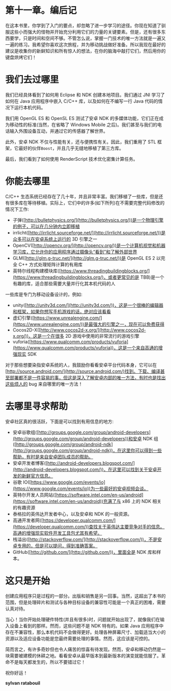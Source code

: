 # 第十一章。编后记

在这本书里，你学到了入门的要点，却忽略了进一步学习的途径。你现在知道了驯服这些小而强大的怪物并开始充分利用它们的力量的关键要素。但是，还有很多东西要学，只是时间和空间不够。不管怎么说，掌握一门技术的唯一方法就是一遍又一遍的练习。我希望你喜欢这次旅程，并为移动挑战做好准备。所以我现在最好的建议是收集你的新鲜知识和所有惊人的想法，在你的脑海中敲打它们，然后用你的键盘烘烤它们！

# 我们去过哪里

我们已经具体看到了如何用 Eclipse 和 NDK 创建本地项目。我们通过 JNI 学习了如何在 Java 应用程序中嵌入 C/C++ 库，以及如何在不编写一行 Java 代码的情况下运行本机代码。

我们用 OpenGL ES 和 OpenSL ES 测试了安卓 NDK 的多媒体功能，它们正在成为移动性的标准(当然，在省略了 Windows Mobile 之后)。我们甚至与我们的电话输入外围设备互动，并通过它的传感器了解世界。

此外，安卓 NDK 不仅与性能有关，还与便携性有关。因此，我们重用了 STL 框架，它最好的伙伴`Boost`，并且几乎无缝地移植了第三方库。

最后，我们看到了如何使用 RenderScript 技术优化密集计算任务。

# 你能去哪里

C/C++ 生态系统已经存在了几十年，并且非常丰富。我们移植了一些库，但是还有很多库在等待移植。实际上，它们中的许多(如下所列)在不需要完整代码修改的情况下工作:

*   子弹([http://bulletphysics.org/](http://bulletphysics.org/))是一个物理引擎的例子，可以在几分钟内立即移植
*   irrlicht([http://irrlicht.sourceforge.net/](http://irrlicht.sourceforge.net/))是众多可以在安卓系统上运行的 3D 引擎之一
*   OpenCV([http://opencv.org/](http://opencv.org/))是一个计算机视觉和机器学习库，它允许你的应用程序通过摄像头“看到”和了解外部世界
*   GLM([http://glm.g-truc.net/](http://glm.g-truc.net/))是 OpenGL ES 2 以完全 C++ 方式处理矩阵计算的有用库
*   英特尔线程构建模块库([https://www.threadingbuildingblocks.org/](https://www.threadingbuildingblocks.org/)，或者更常见的是 TBB)是一个有趣的库，适合那些需要大量并行化其本机代码的人

一些库是专门为移动设备设计的，例如:

*   unity([http://unity3d.com/](http://unity3d.com/))，这是一个很棒的编辑器和框架，如果你想写手机游戏的话，绝对应该看看
*   虚幻引擎([https://www.unrealengine.com/](https://www.unrealengine.com/))是最强大的引擎之一，现在可以免费获得
*   Cocos2D-X([http://www.cocos2d-x.org/](http://www.cocos2d-x.org/))，这是一个在很多 2D 游戏中使用的非常流行的游戏引擎
*   vuforia([https://www.qualcomm.com/products/vuforia](https://www.qualcomm.com/products/vuforia))，这是一个来自高通的增强现实 SDK

对于那些想要染指安卓系统的人，我鼓励你看看安卓平台代码本身，它可以在[http://source.android.com/](http://source.android.com/)找到。下载、编译甚至部署都不是一件容易的事，但这是深入了解安卓内部的唯一方法，有时也是找出这些烦人的 bug 来自哪里的唯一方法！

# 去哪里寻求帮助

安卓社区真的很活跃，下面是可以找到有用信息的地方:

*   安卓谷歌组([http://groups.google.com/group/android-developers](http://groups.google.com/group/android-developers))和安卓 NDK 组([http://groups.google.com/group/android-ndk](http://groups.google.com/group/android-ndk))，在这里你可以得到一些帮助，有时是来自安卓团队成员的帮助。
*   安卓开发者博客([http://android-developers.blogspot.com/](http://android-developers.blogspot.com/))，在这里可以找到关于安卓开发的新鲜官方信息。
*   谷歌 IO([https://www.google.com/events/io](https://www.google.com/events/io))为一些最好的安卓视频会谈。
*   英特尔开发人员网站([https://software.intel.com/en-us/android](https://software.intel.com/en-us/android))充满了与 x86 上的 NDK 相关的有趣资源
*   泰格拉的英伟达开发者中心，以及安卓和 NDK 的一般资源。
*   高通开发者网([https://developer.qualcomm.com/](https://developer.qualcomm.com/))查找关于英伟达主要竞争对手的信息。高通的增强现实软件开发工具包尤其有希望。
*   栈溢出([http://stackoverflow.com/](http://stackoverflow.com/))，不是安卓专用的，但是可以提问，得到准确答案。
*   GitHub([http://github.com/](http://github.com/))，里面全是 NDK 库和样本。

# 这只是开始

创建应用程序只是过程的一部分。出版和销售是另一回事。当然，这超出了本书的范围，但是处理碎片和测试与各种目标设备的兼容性可能是一个真正的困难，需要认真对待。

当心！当你开始处理硬件特性(并且有很多)时，问题就开始出现了，就像我们在输入设备上看到的那样。然而，这些问题不是 NDK 特有的。如果 Java 应用程序中存在不兼容性，那么本机代码不会做得更好。处理各种屏幕尺寸、加载适当大小的资源以及适应设备功能是您最终需要处理的事情。然而，这应该是可控的。

简而言之，有许多奇妙但也令人痛苦的惊喜有待发现。然而，安卓和移动仍然是一块需要被建模的休耕之地。看看安卓从最早版本到最新版本的演变就能信服了。革命不是每天都发生的，所以不要错过它！

祝你好运！

**sylvan ratabouil**